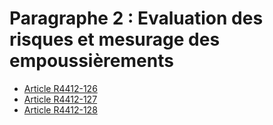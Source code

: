 # Paragraphe 2 : Evaluation des risques et mesurage des empoussièrements

* [Article R4412-126](./LEGIARTI000025818927.md)
* [Article R4412-127](./LEGIARTI000025818924.md)
* [Article R4412-128](./LEGIARTI000025818920.md)
